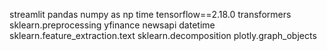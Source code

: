 streamlit 
pandas 
numpy as np
time
tensorflow==2.18.0
transformers 
sklearn.preprocessing 
yfinance 
newsapi 
datetime 
sklearn.feature_extraction.text 
sklearn.decomposition 
plotly.graph_objects
